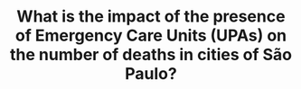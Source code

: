 ---
layout: post
title: What is the impact of the presence of Emergency Care Units (UPAs) on the number of deaths in cities of São Paulo?
---